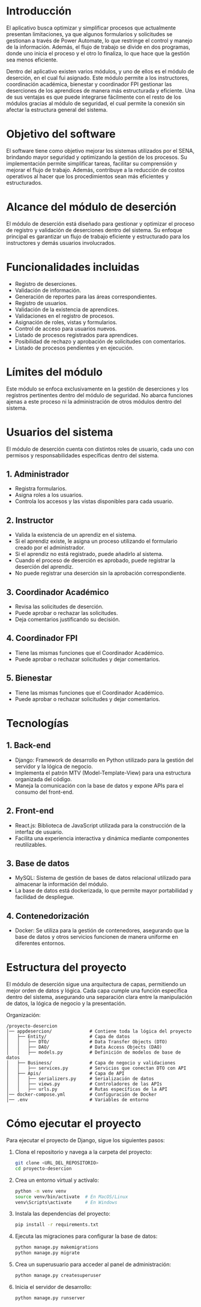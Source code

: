 # Introducción

El aplicativo busca optimizar y simplificar procesos que actualmente presentan limitaciones, ya que algunos formularios y solicitudes se gestionan a través de Power Automate, lo que restringe el control y manejo de la información. Además, el flujo de trabajo se divide en dos programas, donde uno inicia el proceso y el otro lo finaliza, lo que hace que la gestión sea menos eficiente.

Dentro del aplicativo existen varios módulos, y uno de ellos es el módulo de deserción, en el cual fui asignado. Este módulo permite a los instructores, coordinación académica, bienestar y coordinador FPI gestionar las deserciones de los aprendices de manera más estructurada y eficiente. Una de sus ventajas es que puede integrarse fácilmente con el resto de los módulos gracias al módulo de seguridad, el cual permite la conexión sin afectar la estructura general del sistema.

# Objetivo del software
El software tiene como objetivo mejorar los sistemas utilizados por el SENA, brindando mayor seguridad y optimizando la gestión de los procesos. Su implementación permite simplificar tareas, facilitar su comprensión y mejorar el flujo de trabajo. Además, contribuye a la reducción de costos operativos al hacer que los procedimientos sean más eficientes y estructurados.

# Alcance del módulo de deserción
El módulo de deserción está diseñado para gestionar y optimizar el proceso de registro y validación de deserciones dentro del sistema. Su enfoque principal es garantizar un flujo de trabajo eficiente y estructurado para los instructores y demás usuarios involucrados.

# Funcionalidades incluidas
- Registro de deserciones.
- Validación de información.
- Generación de reportes para las áreas correspondientes.
- Registro de usuarios.
- Validación de la existencia de aprendices.
- Validaciones en el registro de procesos.
- Asignación de roles, vistas y formularios.
- Control de acceso para usuarios nuevos.
- Listado de procesos registrados para aprendices.
- Posibilidad de rechazo y aprobación de solicitudes con comentarios.
- Listado de procesos pendientes y en ejecución.

# Límites del módulo
Este módulo se enfoca exclusivamente en la gestión de deserciones y los registros pertinentes dentro del módulo de seguridad. No abarca funciones ajenas a este proceso ni la administración de otros módulos dentro del sistema.

# Usuarios del sistema
El módulo de deserción cuenta con distintos roles de usuario, cada uno con permisos y responsabilidades específicas dentro del sistema.

## 1. Administrador
- Registra formularios.
- Asigna roles a los usuarios.
- Controla los accesos y las vistas disponibles para cada usuario.

## 2. Instructor
- Valida la existencia de un aprendiz en el sistema.
- Si el aprendiz existe, le asigna un proceso utilizando el formulario creado por el administrador.
- Si el aprendiz no está registrado, puede añadirlo al sistema.
- Cuando el proceso de deserción es aprobado, puede registrar la deserción del aprendiz.
- No puede registrar una deserción sin la aprobación correspondiente.

## 3. Coordinador Académico
- Revisa las solicitudes de deserción.
- Puede aprobar o rechazar las solicitudes.
- Deja comentarios justificando su decisión.

## 4. Coordinador FPI
- Tiene las mismas funciones que el Coordinador Académico.
- Puede aprobar o rechazar solicitudes y dejar comentarios.

## 5. Bienestar
- Tiene las mismas funciones que el Coordinador Académico.
- Puede aprobar o rechazar solicitudes y dejar comentarios.

# Tecnologías
## 1. Back-end
- Django: Framework de desarrollo en Python utilizado para la gestión del servidor y la lógica de negocio.
- Implementa el patrón MTV (Model-Template-View) para una estructura organizada del código.
- Maneja la comunicación con la base de datos y expone APIs para el consumo del front-end.

## 2. Front-end
- React.js: Biblioteca de JavaScript utilizada para la construcción de la interfaz de usuario.
- Facilita una experiencia interactiva y dinámica mediante componentes reutilizables.

## 3. Base de datos
- MySQL: Sistema de gestión de bases de datos relacional utilizado para almacenar la información del módulo.
- La base de datos está dockerizada, lo que permite mayor portabilidad y facilidad de despliegue.

## 4. Contenedorización
- Docker: Se utiliza para la gestión de contenedores, asegurando que la base de datos y otros servicios funcionen de manera uniforme en diferentes entornos.

# Estructura del proyecto
El módulo de deserción sigue una arquitectura de capas, permitiendo un mejor orden de datos y lógica. Cada capa cumple una función específica dentro del sistema, asegurando una separación clara entre la manipulación de datos, la lógica de negocio y la presentación.

Organización:
```
/proyecto-desercion  
│── appdesercion/              # Contiene toda la lógica del proyecto  
│   ├── Entity/                # Capa de datos  
│   │   ├── DTO/               # Data Transfer Objects (DTO)  
│   │   ├── DAO/               # Data Access Objects (DAO)  
│   │   ├── models.py          # Definición de modelos de base de datos  
│   ├── Business/              # Capa de negocio y validaciones  
│   │   ├── services.py        # Servicios que conectan DTO con API  
│   ├── Apis/                  # Capa de API  
│   │   ├── serializers.py     # Serialización de datos  
│   │   ├── views.py           # Controladores de las APIs  
│   │   ├── urls.py            # Rutas específicas de la API  
│── docker-compose.yml         # Configuración de Docker  
│── .env                       # Variables de entorno  
```

# Cómo ejecutar el proyecto
Para ejecutar el proyecto de Django, sigue los siguientes pasos:
1. Clona el repositorio y navega a la carpeta del proyecto:
   ```sh
   git clone <URL_DEL_REPOSITORIO>
   cd proyecto-desercion
   ```
2. Crea un entorno virtual y actívalo:
   ```sh
   python -m venv venv
   source venv/bin/activate  # En MacOS/Linux
   venv\Scripts\activate     # En Windows
   ```
3. Instala las dependencias del proyecto:
   ```sh
   pip install -r requirements.txt
   ```
4. Ejecuta las migraciones para configurar la base de datos:
   ```sh
   python manage.py makemigrations
   python manage.py migrate
   ```
5. Crea un superusuario para acceder al panel de administración:
   ```sh
   python manage.py createsuperuser
   ```
6. Inicia el servidor de desarrollo:
   ```sh
   python manage.py runserver
   ```
